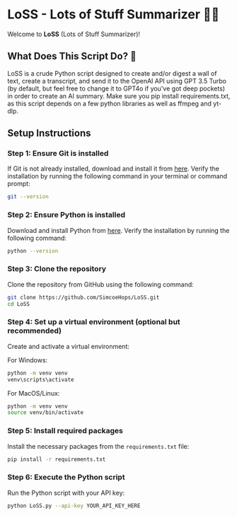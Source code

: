# LoSS - Lots of Stuff Summarizer 📜✨

Welcome to **LoSS** (Lots of Stuff Summarizer)! 

## What Does This Script Do? 🤔

LoSS is a crude Python script designed to create and/or digest a wall of text, create a transcript, and send it to the OpenAI API using GPT 3.5 Turbo (by default, but feel free to change it to GPT4o if you've got deep pockets) in order to create an AI summary. Make sure you pip install requirements.txt, as this script depends on a few python libraries as well as ffmpeg and yt-dlp.

## Setup Instructions

### Step 1: Ensure Git is installed
If Git is not already installed, download and install it from [here](https://git-scm.com/downloads). Verify the installation by running the following command in your terminal or command prompt:

```sh
git --version
```

### Step 2: Ensure Python is installed
Download and install Python from [here](https://www.python.org/downloads/). Verify the installation by running the following command:

```sh
python --version
```

### Step 3: Clone the repository
Clone the repository from GitHub using the following command:

```sh
git clone https://github.com/SimcoeHops/LoSS.git
cd LoSS
```

### Step 4: Set up a virtual environment (optional but recommended)
Create and activate a virtual environment:

For Windows:
```sh
python -m venv venv
venv\scripts\activate
```

For MacOS/Linux:
```sh
python -m venv venv
source venv/bin/activate
```

### Step 5: Install required packages
Install the necessary packages from the `requirements.txt` file:

```sh
pip install -r requirements.txt
```

### Step 6: Execute the Python script
Run the Python script with your API key:

```sh
python LoSS.py --api-key YOUR_API_KEY_HERE
```
